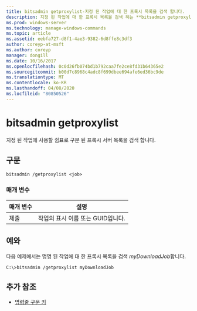 ```yaml
---
title: bitsadmin getproxylist-지정 된 작업에 대 한 프록시 목록을 검색 합니다.
description: 지정 된 작업에 대 한 프록시 목록을 검색 하는 **bitsadmin getproxylist**에 대 한 Windows 명령 항목입니다.
ms.prod: windows-server
ms.technology: manage-windows-commands
ms.topic: article
ms.assetid: eebfa727-d8f1-4ae3-9382-6d8ffe8c3df3
author: coreyp-at-msft
ms.author: coreyp
manager: dongill
ms.date: 10/16/2017
ms.openlocfilehash: 0c0d26fb074bd1b792caa7fe2ce8fd31b64365e2
ms.sourcegitcommit: b00d7c8968c4adc8f699dbee694afe6ed36bc9de
ms.translationtype: MT
ms.contentlocale: ko-KR
ms.lasthandoff: 04/08/2020
ms.locfileid: "80850526"
---
```

# <a name="bitsadmin-getproxylist"></a>bitsadmin getproxylist

지정 된 작업에 사용할 쉼표로 구분 된 프록시 서버 목록을 검색 합니다.

## <a name="syntax"></a>구문

```
bitsadmin /getproxylist <job>
```

### <a name="parameters"></a>매개 변수

| 매개 변수 | 설명 |
| -------------- | -------------- |
| 제출 | 작업의 표시 이름 또는 GUID입니다. |

## <a name="examples"></a><a name=BKMK_examples></a>예와

다음 예제에서는 명명 된 작업에 대 한 프록시 목록을 검색 *myDownloadJob*합니다.

```
C:\>bitsadmin /getproxylist myDownloadJob
```

## <a name="additional-references"></a>추가 참조

- [명령줄 구문 키](command-line-syntax-key.md)